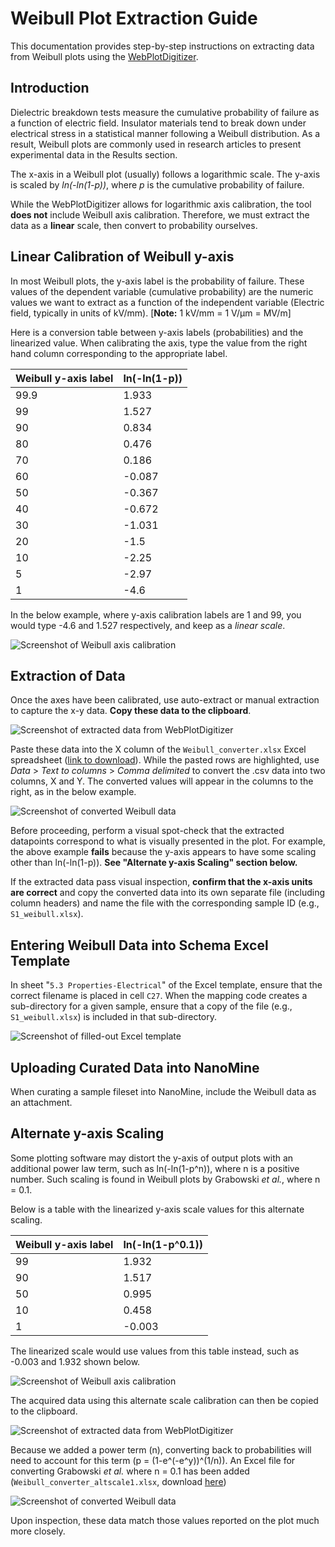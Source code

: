 # Weibull Plot Extraction Guide 

This documentation provides step-by-step instructions on extracting data from Weibull plots using the [WebPlotDigitizer](https://apps.automeris.io/wpd/). 


## Introduction

Dielectric breakdown tests measure the cumulative probability of failure as a function of electric field. Insulator materials tend to break down under electrical stress in a statistical manner following a Weibull distribution. As a result, Weibull plots are commonly used in research articles to present experimental data in the Results section.

The x-axis in a Weibull plot (usually) follows a logarithmic scale. The y-axis is scaled by *ln(-ln(1-p))*, where *p* is the cumulative probability of failure.

While the WebPlotDigitizer allows for logarithmic axis calibration, the tool **does not** include Weibull axis calibration. Therefore, we must extract the data as a **linear** scale, then convert to probability ourselves.


## Linear Calibration of Weibull y-axis

In most Weibull plots, the y-axis label is the probability of failure. These values of the dependent variable (cumulative probability) are the numeric values we want to extract as a function of the independent variable (Electric field, typically in units of kV/mm). [**Note:** 1 kV/mm = 1 V/μm = MV/m]

Here is a conversion table between y-axis labels (probabilities) and the linearized value. When calibrating the axis, type the value from the right hand column corresponding to the appropriate label. 

| Weibull  y-axis label | ln(-ln(1-p)) |
|-------|--------------|
| 99.9 | 1.933 |
| 99 | 1.527 |
| 90 | 0.834 |
| 80 | 0.476 |
| 70 | 0.186 |
| 60 | -0.087 |
| 50 | -0.367 |
| 40 | -0.672 |
| 30 | -1.031 |
| 20 | -1.5 |
| 10 | -2.25 |
| 5 | -2.97 |
| 1 | -4.6 |


In the below example, where y-axis calibration labels are 1 and 99, you would type -4.6 and 1.527 respectively, and keep as a *linear scale*.

![Screenshot of Weibull axis calibration](https://github.com/mdeagen/nmcuration/blob/master/weibull/www/calibration.PNG)


## Extraction of Data

Once the axes have been calibrated, use auto-extract or manual extraction to capture the x-y data. **Copy these data to the clipboard**. 

![Screenshot of extracted data from WebPlotDigitizer](https://github.com/mdeagen/nmcuration/blob/master/weibull/www/view-data.PNG)

Paste these data into the X column of the `Weibull_converter.xlsx` Excel spreadsheet ([link to download](https://github.com/mdeagen/nmcuration/blob/master/weibull/www/Weibull_converter.xlsx)). While the pasted rows are highlighted, use *Data* > *Text to columns* > *Comma delimited* to convert the .csv data into two columns, X and Y. The converted values will appear in the columns to the right, as in the below example.

![Screenshot of converted Weibull data](https://github.com/mdeagen/nmcuration/blob/master/weibull/www/conversion.PNG)

Before proceeding, perform a visual spot-check that the extracted datapoints correspond to what is visually presented in the plot. For example, the above example **fails** because the y-axis appears to have some scaling other than ln(-ln(1-p)). **See "Alternate y-axis Scaling" section below.**

If the extracted data pass visual inspection, **confirm that the x-axis units are correct** and copy the converted data into its own separate file (including column headers) and name the file with the corresponding sample ID (e.g., `S1_weibull.xlsx`).


## Entering Weibull Data into Schema Excel Template

In sheet "`5.3 Properties-Electrical`" of the Excel template, ensure that the correct filename is placed in cell `C27`. When the mapping code creates a sub-directory for a given sample, ensure that a copy of the file (e.g., `S1_weibull.xlsx`) is included in that sub-directory.

![Screenshot of filled-out Excel template](https://github.com/mdeagen/nmcuration/blob/master/weibull/www/template.PNG)


## Uploading Curated Data into NanoMine

When curating a sample fileset into NanoMine, include the Weibull data as an attachment.


## Alternate y-axis Scaling

Some plotting software may distort the y-axis of output plots with an additional power law term, such as ln(-ln(1-p^n)), where n is a positive number. Such scaling is found in Weibull plots by Grabowski *et al.*, where n = 0.1.

Below is a table with the linearized y-axis scale values for this alternate scaling.

| Weibull  y-axis label | ln(-ln(1-p^0.1)) |
|---|---|
| 99 | 1.932 |
| 90 | 1.517 |
| 50 | 0.995 |
| 10 | 0.458 |
| 1 | -0.003 |

The linearized scale would use values from this table instead, such as -0.003 and 1.932 shown below.

![Screenshot of Weibull axis calibration](https://github.com/mdeagen/nmcuration/blob/master/weibull/www/altscale1_calibration.PNG)

The acquired data using this alternate scale calibration can then be copied to the clipboard.

![Screenshot of extracted data from WebPlotDigitizer](https://github.com/mdeagen/nmcuration/blob/master/weibull/www/altscale1_view-data.PNG)

Because we added a power term (n), converting back to probabilities will need to account for this term (p = (1-e^(-e^y))^(1/n)). An Excel file for converting Grabowski *et al.* where n = 0.1 has been added (`Weibull_converter_altscale1.xlsx`, download [here](https://github.com/mdeagen/nmcuration/blob/master/weibull/www/Weibull_converter_altscale1.xlsx))

![Screenshot of converted Weibull data](https://github.com/mdeagen/nmcuration/blob/master/weibull/www/altscale1_conversion.PNG)

Upon inspection, these data match those values reported on the plot much more closely.